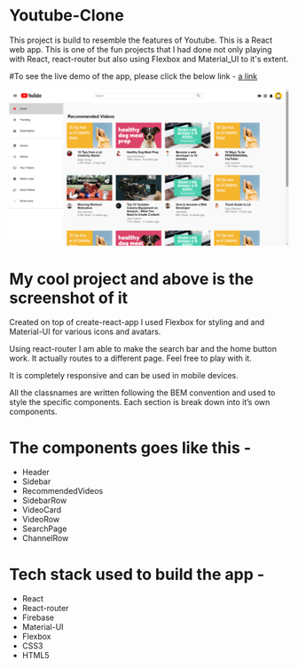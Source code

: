 # Youtube-Clone
This project is build to resemble the features of Youtube.
This is a React web app.
This is one of the fun projects that I had done not only playing with React, react-router but also using Flexbox and Material_UI to it's extent.

#To see the live demo of the app, please click the below link -
[a link](https://clone-361ba.web.app)

<img src="./youtube-clone.png" alt="the screenshot of the app"/>

# My cool project and above is the screenshot of it

Created on top of create-react-app I used Flexbox for styling and and Material-UI for various icons and avatars. 

Using react-router I am able to make the search bar and the home button work. It actually routes to a different page. Feel free to play with it. 

It is completely responsive and can be used in mobile devices.

All the classnames are written following the BEM convention and used to style the specific components. 
Each section is break down into it’s own components.

# The components goes like this - 
* Header
* Sidebar
* RecommendedVideos
* SidebarRow
* VideoCard
* VideoRow
* SearchPage
* ChannelRow


# Tech stack used to build the app - 
* React
* React-router
* Firebase
* Material-UI
* Flexbox
* CSS3
* HTML5
